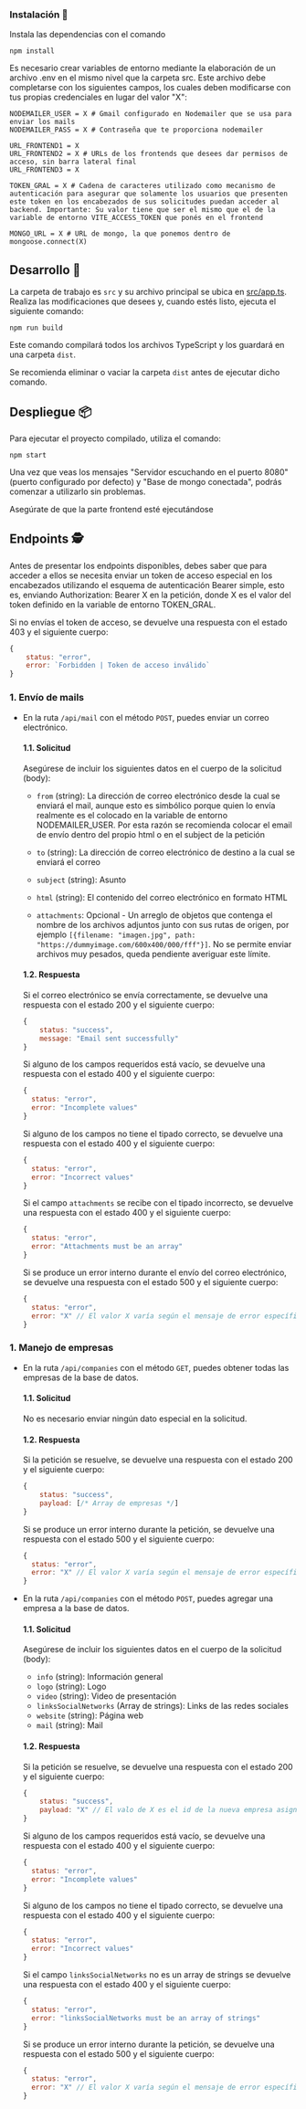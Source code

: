 ### Instalación 🔧

Instala las dependencias con el comando

```
npm install
```

Es necesario crear variables de entorno mediante la elaboración de un archivo .env en el mismo nivel que la carpeta src. Este archivo debe completarse con los siguientes campos, los cuales deben modificarse con tus propias credenciales en lugar del valor "X":

```env
NODEMAILER_USER = X # Gmail configurado en Nodemailer que se usa para enviar los mails
NODEMAILER_PASS = X # Contraseña que te proporciona nodemailer

URL_FRONTEND1 = X
URL_FRONTEND2 = X # URLs de los frontends que desees dar permisos de acceso, sin barra lateral final
URL_FRONTEND3 = X

TOKEN_GRAL = X # Cadena de caracteres utilizado como mecanismo de autenticación para asegurar que solamente los usuarios que presenten este token en los encabezados de sus solicitudes puedan acceder al backend. Importante: Su valor tiene que ser el mismo que el de la variable de entorno VITE_ACCESS_TOKEN que ponés en el frontend

MONGO_URL = X # URL de mongo, la que ponemos dentro de mongoose.connect(X)

```

## Desarrollo 👷

La carpeta de trabajo es `src` y su archivo principal se ubica en [src/app.ts](src/app.ts). Realiza las modificaciones que desees y, cuando estés listo, ejecuta el siguiente comando:

```
npm run build
```

Este comando compilará todos los archivos TypeScript y los guardará en una carpeta `dist`.

Se recomienda eliminar o vaciar la carpeta `dist` antes de ejecutar dicho comando.

## Despliegue 📦

Para ejecutar el proyecto compilado, utiliza el comando:

```
npm start
```

Una vez que veas los mensajes "Servidor escuchando en el puerto 8080" (puerto configurado por defecto) y "Base de mongo conectada", podrás comenzar a utilizarlo sin problemas.

Asegúrate de que la parte frontend esté ejecutándose

## Endpoints 🕵️

Antes de presentar los endpoints disponibles, debes saber que para acceder a ellos se necesita enviar un token de acceso especial en los encabezados utilizando el esquema de autenticación Bearer simple, esto es, enviando Authorization: Bearer X en la petición, donde X es el valor del token definido en la variable de entorno TOKEN_GRAL.

Si no envías el token de acceso, se devuelve una respuesta con el estado 403 y el siguiente cuerpo:

```js
{
    status: "error",
    error: `Forbidden | Token de acceso inválido`
}
```

### 1. **Envío de mails** 
* En la ruta `/api/mail` con el método `POST`, puedes enviar un correo electrónico. 

  #### 1.1. Solicitud
  Asegúrese de incluir los siguientes datos en el cuerpo de la solicitud (body):

  * `from` (string): La dirección de correo electrónico desde la cual se enviará el mail, aunque esto es simbólico porque quien lo envía realmente es el colocado en la variable de entorno NODEMAILER_USER. Por esta razón se recomienda colocar el email de envío dentro del propio html o en el subject de la petición

  * `to` (string): La dirección de correo electrónico de destino a la cual se enviará el correo

  * `subject` (string): Asunto

  * `html` (string): El contenido del correo electrónico en formato HTML

  * `attachments`: Opcional - Un arreglo de objetos que contenga el nombre de los archivos adjuntos junto con sus rutas de origen, por ejemplo `[{filename: "imagen.jpg", path: "https://dummyimage.com/600x400/000/fff"}]`. No se permite enviar archivos muy pesados, queda pendiente averiguar este límite.

  #### 1.2. Respuesta
  Si el correo electrónico se envía correctamente, se devuelve una respuesta con el estado 200 y el siguiente cuerpo:

  ```js
  {
      status: "success",
      message: "Email sent successfully"
  }
  ```

  Si alguno de los campos requeridos está vacío, se devuelve una respuesta con el estado 400 y el siguiente cuerpo:

  ```js
  {
    status: "error",
    error: "Incomplete values"
  }
  ```

  Si alguno de los campos no tiene el tipado correcto, se devuelve una respuesta con el estado 400 y el siguiente cuerpo:

  ```js
  {
    status: "error",
    error: "Incorrect values"
  }
  ```

  Si el campo `attachments` se recibe con el tipado incorrecto, se devuelve una respuesta con el estado 400 y el siguiente cuerpo:

  ```js
  {
    status: "error",
    error: "Attachments must be an array"
  }
  ```  

  Si se produce un error interno durante el envío del correo electrónico, se devuelve una respuesta con el estado 500 y el siguiente cuerpo:

  ```js
  {
    status: "error",
    error: "X" // El valor X varía según el mensaje de error específico
  }
  ```

### 1. **Manejo de empresas** 

* En la ruta `/api/companies` con el método `GET`, puedes obtener todas las empresas de la base de datos.

  #### 1.1. Solicitud
  No es necesario enviar ningún dato especial en la solicitud.

  #### 1.2. Respuesta
  Si la petición se resuelve, se devuelve una respuesta con el estado 200 y el siguiente cuerpo:

  ```js
  {
      status: "success",
      payload: [/* Array de empresas */]
  }
  ```

  Si se produce un error interno durante la petición, se devuelve una respuesta con el estado 500 y el siguiente cuerpo:

  ```js
  {
    status: "error",
    error: "X" // El valor X varía según el mensaje de error específico
  }
  ```

* En la ruta `/api/companies` con el método `POST`, puedes agregar una empresa a la base de datos.

  #### 1.1. Solicitud
  Asegúrese de incluir los siguientes datos en el cuerpo de la solicitud (body):

  * `info` (string): Información general
  * `logo` (string): Logo
  * `video` (string): Video de presentación
  * `linksSocialNetworks` (Array de strings): Links de las redes sociales
  * `website` (string): Página web
  * `mail` (string): Mail

  #### 1.2. Respuesta
  Si la petición se resuelve, se devuelve una respuesta con el estado 200 y el siguiente cuerpo:

  ```js
  {
      status: "success",
      payload: "X" // El valo de X es el id de la nueva empresa asignado por MongoDB
  }
  ```

  Si alguno de los campos requeridos está vacío, se devuelve una respuesta con el estado 400 y el siguiente cuerpo:

  ```js
  {
    status: "error",
    error: "Incomplete values"
  }

  ```

  Si alguno de los campos no tiene el tipado correcto, se devuelve una respuesta con el estado 400 y el siguiente cuerpo:

  ```js
  {
    status: "error",
    error: "Incorrect values"
  }
  ```  

  Si el campo `linksSocialNetworks` no es un array de strings se devuelve una respuesta con el estado 400 y el siguiente cuerpo:

  ```js
  {
    status: "error",
    error: "linksSocialNetworks must be an array of strings"
  }
  ```

  Si se produce un error interno durante la petición, se devuelve una respuesta con el estado 500 y el siguiente cuerpo:

  ```js
  {
    status: "error",
    error: "X" // El valor X varía según el mensaje de error específico
  }
  ```
